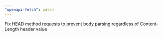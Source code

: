 ```yaml
---
"openapi-fetch": patch
---
```


Fix HEAD method requests to prevent body parsing regardless of Content-Length header value
